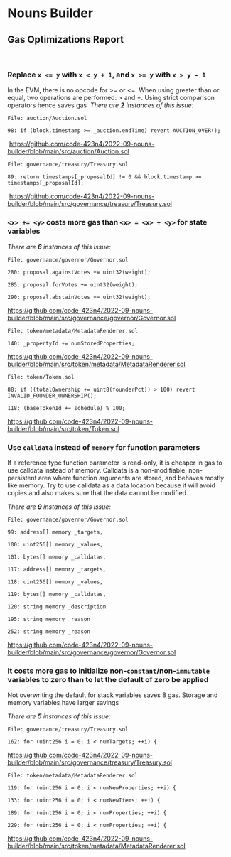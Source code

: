 #  Nouns Builder
## Gas Optimizations Report
​
###  Replace `x <= y` with `x < y + 1`, and `x >= y` with `x > y - 1` 
In the EVM, there is no opcode for >= or <=. When using greater than or equal, two operations are performed: > and =. Using strict comparison operators hence saves gas
​
_There are **2** instances of this issue:_
​
```solidity
File: auction/Auction.sol
​
98: if (block.timestamp >= _auction.endTime) revert AUCTION_OVER();
```
​
https://github.com/code-423n4/2022-09-nouns-builder/blob/main/src/auction/Auction.sol

```solidity
File: governance/treasury/Treasury.sol
​
89: return timestamps[_proposalId] != 0 && block.timestamp >= timestamps[_proposalId];
```
​
https://github.com/code-423n4/2022-09-nouns-builder/blob/main/src/governance/treasury/Treasury.sol

### `<x> += <y>` costs more gas than `<x> = <x> + <y>` for state variables

_There are **6** instances of this issue:_

```solidity
File: governance/governor/Governor.sol

280: proposal.againstVotes += uint32(weight);

285: proposal.forVotes += uint32(weight);

290: proposal.abstainVotes += uint32(weight);
```
https://github.com/code-423n4/2022-09-nouns-builder/blob/main/src/governance/governor/Governor.sol

```solidity
File: token/metadata/MetadataRenderer.sol

140: _propertyId += numStoredProperties;
```
https://github.com/code-423n4/2022-09-nouns-builder/blob/main/src/token/metadata/MetadataRenderer.sol

```solidity
File: token/Token.sol

88: if ((totalOwnership += uint8(founderPct)) > 100) revert INVALID_FOUNDER_OWNERSHIP();

118: (baseTokenId += schedule) % 100;
```
https://github.com/code-423n4/2022-09-nouns-builder/blob/main/src/token/Token.sol

### Use `calldata` instead of `memory` for function parameters
If a reference type function parameter is read-only, it is cheaper in gas to use calldata instead of memory. Calldata is a non-modifiable, non-persistent area where function arguments are stored, and behaves mostly like memory. Try to use calldata as a data location because it will avoid copies and also makes sure that the data cannot be modified.

_There are **9** instances of this issue:_

```solidity
File: governance/governor/Governor.sol

99: address[] memory _targets,

100: uint256[] memory _values,

101: bytes[] memory _calldatas,

117: address[] memory _targets,

118: uint256[] memory _values,

119: bytes[] memory _calldatas,

120: string memory _description

195: string memory _reason

252: string memory _reason
```
https://github.com/code-423n4/2022-09-nouns-builder/blob/main/src/governance/governor/Governor.sol

### It costs more gas to initialize non-`constant`/non-`immutable` variables to zero than to let the default of zero be applied
Not overwriting the default for stack variables saves 8 gas. Storage and memory variables have larger savings

_There are **5** instances of this issue:_

```solidity
File: governance/treasury/Treasury.sol

162: for (uint256 i = 0; i < numTargets; ++i) {
```

https://github.com/code-423n4/2022-09-nouns-builder/blob/main/src/governance/treasury/Treasury.sol

```solidity
File: token/metadata/MetadataRenderer.sol

119: for (uint256 i = 0; i < numNewProperties; ++i) {

133: for (uint256 i = 0; i < numNewItems; ++i) {

189: for (uint256 i = 0; i < numProperties; ++i) {

229: for (uint256 i = 0; i < numProperties; ++i) {
```

https://github.com/code-423n4/2022-09-nouns-builder/blob/main/src/token/metadata/MetadataRenderer.sol